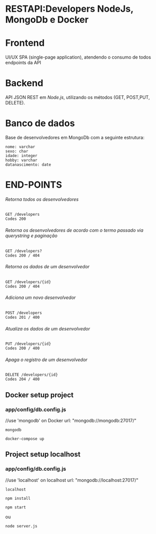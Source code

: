 # RESTAPI:Developers NodeJs, MongoDb e Docker

# Frontend
UI/UX SPA (single-page application), atendendo o consumo de todos endpoints da API

# Backend
API JSON REST em *Node.js*, utilizando os métodos (​GET​, ​POST​, ​PUT​, ​DELETE​).

# Banco de dados
Base de desenvolvedores em MongoDb com a seguinte estrutura:

```
nome: varchar
sexo: char
idade: integer
hobby: varchar
datanascimento: date
```

# END-POINTS

###### Retorna todos os desenvolvedores
```
GET /developers
Codes 200
```

###### Retorna os desenvolvedores de acordo com o termo passado via querystring e paginação
```
GET /developers?
Codes 200 / 404
```

###### Retorna os dados de um desenvolvedor
```
GET /developers/{id}
Codes 200 / 404
```

###### Adiciona um novo desenvolvedor
```
POST /developers
Codes 201 / 400
```

###### Atualiza os dados de um desenvolvedor
```
PUT /developers/{id}
Codes 200 / 400
```

###### Apaga o registro de um desenvolvedor
```
DELETE /developers/{id}
Codes 204 / 400
```

## Docker setup project

### app/config/db.config.js
//use 'mongodb' on Docker
url: "mongodb://mongodb:27017/"
```
mongodb
```
```
docker-compose up
```

## Project setup localhost

### app/config/db.config.js
//use 'localhost' on localhost
url: "mongodb://localhost:27017/"
```
localhost
```
```
npm install
```

```
npm start
```
ou
```
node server.js
```